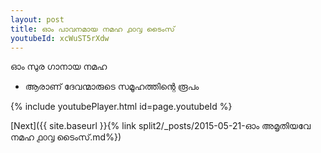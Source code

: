 ```yaml
---
layout: post
title: ഓം പാവനമായ നമഹ ൧൦൮ ടൈംസ്
youtubeId: xcWuST5rXdw
---
```

 
 
 ഓം സുര ഗാനായ നമഹ 
 
 -  ആരാണ് ദേവന്മാരുടെ സമൂഹത്തിന്റെ രൂപം 
 
  
 
  
 
 
 
 
 
 


{% include youtubePlayer.html id=page.youtubeId %}
 
[Next]({{ site.baseurl }}{% link  split2/_posts/2015-05-21-ഓം അമൃതിയവേ നമഹ ൧൦൮ ടൈംസ്.md%})
 
